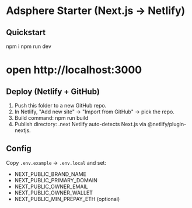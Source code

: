 # Adsphere Starter (Next.js → Netlify)

## Quickstart
npm i
npm run dev
# open http://localhost:3000

## Deploy (Netlify + GitHub)
1) Push this folder to a new GitHub repo.
2) In Netlify, "Add new site" → "Import from GitHub" → pick the repo.
3) Build command: npm run build
4) Publish directory: .next
Netlify auto-detects Next.js via @netlify/plugin-nextjs.

## Config
Copy `.env.example` → `.env.local` and set:
- NEXT_PUBLIC_BRAND_NAME
- NEXT_PUBLIC_PRIMARY_DOMAIN
- NEXT_PUBLIC_OWNER_EMAIL
- NEXT_PUBLIC_OWNER_WALLET
- NEXT_PUBLIC_MIN_PREPAY_ETH (optional)
